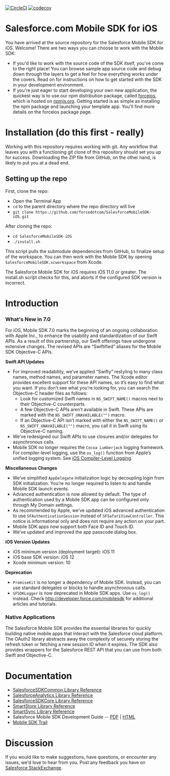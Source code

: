 [![CircleCI](https://circleci.com/gh/forcedotcom/SalesforceMobileSDK-iOS/tree/dev.svg?style=svg)](https://circleci.com/gh/forcedotcom/SalesforceMobileSDK-iOS/tree/dev)
[![codecov](https://codecov.io/gh/forcedotcom/SalesforceMobileSDK-iOS/branch/dev/graph/badge.svg)](https://codecov.io/gh/forcedotcom/SalesforceMobileSDK-iOS/branch/dev)

# Salesforce.com Mobile SDK for iOS

You have arrived at the source repository for the Salesforce Mobile SDK for iOS.  Welcome!  There are two ways you can choose to work with the Mobile SDK:

- If you'd like to work with the source code of the SDK itself, you've come to the right place!  You can browse sample app source code and debug down through the layers to get a feel for how everything works under the covers.  Read on for instructions on how to get started with the SDK in your development environment.
- If you're just eager to start developing your own new application, the quickest way is to use our npm distribution package, called [forceios](https://npmjs.org/package/forceios), which is hosted on [npmjs.org](https://npmjs.org/).  Getting started is as simple as installing the npm package and launching your template app.  You'll find more details on the forceios package page.

Installation (do this first - really)
==
Working with this repository requires working with git.  Any workflow that leaves you with a functioning git clone of this repository should set you up for success.  Downloading the ZIP file from GitHub, on the other hand, is likely to put you at a dead end.

## Setting up the repo
First, clone the repo:

- Open the Terminal App
- `cd` to the parent directory where the repo directory will live
- `git clone https://github.com/forcedotcom/SalesforceMobileSDK-iOS.git`

After cloning the repo:

- `cd SalesforceMobileSDK-iOS`
- `./install.sh`

This script pulls the submodule dependencies from GitHub, to finalize setup of the workspace.  You can then work with the Mobile SDK by opening `SalesforceMobileSDK.xcworkspace` from Xcode.

The Salesforce Mobile SDK for iOS requires iOS 11.0 or greater.  The install.sh script checks for this, and aborts if the configured SDK version is incorrect.

Introduction
==

### What's New in 7.0

For iOS, Mobile SDK 7.0 marks the beginning of an ongoing collaboration with Apple Inc., to enhance the usability and standardization
of our Swift APIs. As a result of this partnership, our Swift offerings have undergone extensive changes. The revised APIs are “Swiftified”
aliases for the Mobile SDK Objective-C APIs.

**Swift API Updates**
- For improved readability, we’ve applied “Swifty” restyling to many class names, method names, and parameter names. The Xcode
editor provides excellent support for these API names, so it’s easy to find what you want. If you don’t see what you’re looking for,
you can search the Objective-C header files as follows:
  - Look for customized Swift names in `NS_SWIFT_NAME()` macros next to their Objective-C counterparts.
  - A few Objective-C APIs aren’t available in Swift. These APIs are marked with the `NS_SWIFT_UNAVAILABLE("")` macro.
  - If an Objective-C API isn’t marked with either the `NS_SWIFT_NAME()` or `NS_SWIFT_UNAVAILABLE("")` macro, you
call it in Swift using its Objective-C naming.
- We've redesigned our Swift APIs to use closures and/or delegates for asynchronous calls.
- Mobile SDK no longer requires the `Cocoa Lumberjack` logging framework. For compiler-level logging, use the `os_log()` function
from Apple’s unified logging system. See [iOS Compiler-Level Logging](https://developer.salesforce.com/docs/atlas.en-us.noversion.mobile_sdk.meta/mobile_sdk/analytics_logging_ios.htm).

**Miscellaneous Changes**
- We’ve simplified `AppDelegate` initialization logic by decoupling login from SDK initialization. You’re no longer required to listen to
and handle Mobile SDK launch events.
- Advanced authentication is now allowed by default. The type of authentication used by a Mobile SDK app can be configured only
through My Domain settings.
- As recommended by Apple, we’ve updated iOS advanced authentication to use `SFAuthenticationSession` instead of
`SFSafariViewController`. This notice is informational only and does not require any action on your part.
- Mobile SDK apps now support both Face ID and Touch ID.
- We’ve updated and improved the app passcode dialog box.
  
**iOS Version Updates**
- iOS minimum version (deployment target): iOS 11
- iOS base SDK version: iOS 12
- Xcode minimum version: 10
  
**Deprecation**
- `PromiseKit` is no longer a dependency of Mobile SDK. Instead, you can use standard delegates or blocks to handle asynchronous calls.
- `SFSDKLogger` is now deprecated in Mobile SDK apps. Use `os_log()` instead.
Check http://developer.force.com/mobilesdk for additional articles and tutorials.

### Native Applications
The Salesforce Mobile SDK provides the essential libraries for quickly building native mobile apps that interact with the Salesforce cloud platform. The OAuth2 library abstracts away the complexity of securely storing the refresh token or fetching a new session ID when it expires. The SDK also provides wrappers for the Salesforce REST API that you can use from both Swift and Objective-C.

Documentation
==

* [SalesforceSDKCommon Library Reference](http://forcedotcom.github.io/SalesforceMobileSDK-iOS/Documentation/SalesforceSDKCommon/html/index.html)
* [SalesforceAnalytics Library Reference](http://forcedotcom.github.io/SalesforceMobileSDK-iOS/Documentation/SalesforceAnalytics/html/index.html)
* [SalesforceSDKCore Library Reference](http://forcedotcom.github.io/SalesforceMobileSDK-iOS/Documentation/SalesforceSDKCore/html/index.html)
* [SmartStore Library Reference](http://forcedotcom.github.io/SalesforceMobileSDK-iOS/Documentation/SmartStore/html/index.html)
* [SmartSync Library Reference](http://forcedotcom.github.io/SalesforceMobileSDK-iOS/Documentation/SmartSync/html/index.html)
* Salesforce Mobile SDK Development Guide -- [PDF](https://github.com/forcedotcom/SalesforceMobileSDK-Shared/blob/master/doc/mobile_sdk.pdf) | [HTML](https://developer.salesforce.com/docs/atlas.en-us.mobile_sdk.meta/mobile_sdk/preface_intro.htm)
* [Mobile SDK Trail](https://trailhead.salesforce.com/en/content/learn/trails/start-ios-appdev)

Discussion
==

If you would like to make suggestions, have questions, or encounter any issues, we'd love to hear from you. Post any feedback you have on [Salesforce StackExchange](https://salesforce.stackexchange.com/questions/tagged/mobilesdk).
